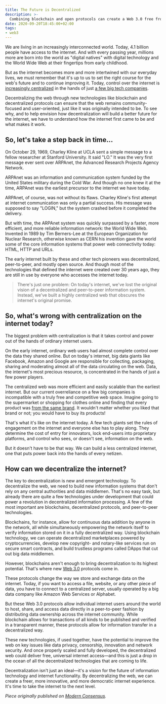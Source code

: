 ```yaml
---
title: The Future is Decentralized
description: >-
  Combining blockchain and open protocols can create a Web 3.0 free from the power of centralized mega-corporations like Amazon, Google, and Facebook is within grasp.
date: 2020-09-20T18:45:00+02:00
tags:
- web3
---
```


We are living in an increasingly interconnected world. Today, 4.1 billion people have access to the internet. And with every passing year, millions more are born into the world as "digital natives" with digital technology and the World Wide Web at their fingertips from early childhood.

<!--more-->

But as the internet becomes more and more intertwined with our everyday lives, we must remember that it's up to us to set the right course for the web's future and to continue improving it. Today, control over the internet is [increasingly centralized](https://www.nytimes.com/2020/07/29/technology/big-tech-hearing-apple-amazon-facebook-google.html) in the hands of just [a few big tech companies](https://modernconsensus.com/cryptocurrencies/libra/facebook-is-joining-apple-and-google-in-coming-after-citibank-and-chase/).

Decentralizing the web through new technologies like blockchain and decentralized protocols can ensure that the web remains community-focused and user-oriented, just like it was originally intended to be. To see why, and to help envision how decentralization will build a better future for the internet, we have to understand how the internet first came to be and what makes it work.

## So, let's take a step back in time…

On October 29, 1969, Charley Kline at UCLA sent a simple message to a fellow researcher at Stanford University. It said "LO." It was the very first message ever sent over ARPAnet, the Advanced Research Projects Agency Network.

ARPAnet was an information and communication system funded by the United States military during the Cold War. And though no one knew it at the time, ARPAnet was the earliest precursor to the internet we have today.  

ARPAnet, of course, was not without its flaws. Charley Kline's first attempt at internet communication was only a partial success. His message was supposed to say "LOGIN," but the system crashed before it completed the delivery. 

But with time, the ARPAnet system was quickly surpassed by a faster, more efficient, and more reliable information network: the World Wide Web. Invented in 1989 by Tim Berners-Lee at the European Organization for Nuclear Research, otherwise known as CERN his invention gave the world some of the core information systems that power web connectivity today: HTML, HTTP and URLs.

The early internet built by these and other tech pioneers was decentralized, peer-to-peer, and mostly open source. And though most of the technologies that defined the internet were created over 30 years ago, they are still in use by everyone who accesses the internet today.

> There's just one problem: On today's internet, we've lost the original vision of a decentralized and peer-to-peer information system. Instead, we've built a highly centralized web that obscures the internet's original promise.

## So, what's wrong with centralization on the internet today?

The biggest problem with centralization is that it takes control and power out of the hands of ordinary internet users. 

On the early internet, ordinary web users had almost complete control over the data they shared online. But on today's internet, big data giants like Facebook, Amazon and Google are responsible for collecting, packaging, sharing and moderating almost all of the data circulating on the web. Data, the internet's most precious resource, is concentrated in the hands of just a few power players.

The centralized web was more efficient and easily scalable than the earliest internet. But our current overreliance on a few big companies is incompatible with a truly free and competitive web space. Imagine going to the supermarket or shopping for clothes online and finding that every product was [from the same brand](https://www.nytimes.com/2020/07/30/technology/tech-company-earnings-amazon-apple-facebook-google.html). It wouldn't matter whether you liked that brand or not; you would have to buy its products!

That's what it's like on the internet today. A few tech giants set the rules of engagement on the internet and everyone else has to play along. They determine the cost of entry for innovators, lock end-users into proprietary platforms, and control who sees, or doesn't see, information on the web.

But it doesn't have to be that way. We can build a less centralized internet, one that puts power back into the hands of every netizen.

## How can we decentralize the internet?

The key to decentralization is new and emergent technology. To decentralize the web, we need to build new information systems that don't rely on any central authorities and data middlemen. That's no easy task, but already there are quite a few technologies under development that could power a revolution in decentralized information processing. A few of the most important are blockchains, decentralized protocols, and peer-to-peer technologies.

Blockchains, for instance, allow for continuous data addition by anyone in the network, all while simultaneously empowering the network itself to verify information stored on it in a fully decentralized way. Using blockchain technology, we can operate decentralized marketplaces powered by cryptocurrencies, develop new copyright- and notary-like services run on secure smart contracts, and build trustless programs called DApps that cut out big data middlemen.

However, blockchains aren't enough to bring decentralization to its highest potential. That's where new [Web 3.0](https://web3.foundation/) protocols come in. 

These protocols change the way we store and exchange data on the internet. Today, if you want to access a file, website, or any other piece of data, you have to connect to a centralized server, usually operated by a big data company like Amazon Web Services or Alphabet. 

But these Web 3.0 protocols allow individual internet users around the world to host, share, and access data directly in a peer-to-peer fashion by distributing data ownership across the internet community. While blockchain allows for transactions of all kinds to be published and verified in a transparent manner, these protocols allow for information transfer in a decentralized way. 

These new technologies, if used together, have the potential to improve the web on key issues like data privacy, censorship, innovation and network security. And once properly scaled and fully developed, the decentralized web could deliver free, universal internet access—and this is just a drop in the ocean of all the decentralized technologies that are coming to life.

Decentralization isn't just an ideal—it's a vision for the future of information technology and internet functionality. By decentralizing the web, we can create a freer, more innovative, and more democratic internet experience. It's time to take the internet to the next level.

_Piece originally published on [Modern Consensus](https://modernconsensus.com/commentary/the-future-is-decentralized/)._
